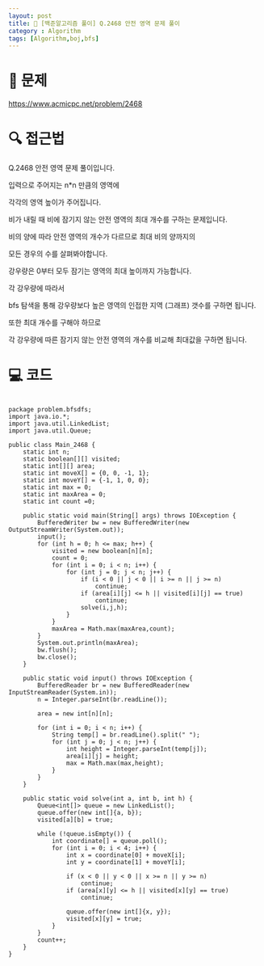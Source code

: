 ```yaml
---
layout: post
title: 📖 [백준알고리즘 풀이] Q.2468 안전 영역 문제 풀이
category : Algorithm
tags: [Algorithm,boj,bfs]
---
```

# 📖 문제
https://www.acmicpc.net/problem/2468


# 🔍 접근법

Q.2468 안전 영역 문제 풀이입니다.

입력으로 주어지는 n*n 만큼의 영역에

각각의 영역 높이가 주어집니다.

비가 내릴 때 비에 잠기지 않는 안전 영역의 최대 개수를 구하는 문제입니다.

비의 양에 따라 안전 영역의 개수가 다르므로 최대 비의 양까지의

모든 경우의 수를 살펴봐야합니다.

강우량은 0부터 모두 잠기는 영역의 최대 높이까지 가능합니다.

각 강우량에 따라서 

bfs 탐색을 통해 강우량보다 높은 영역의 인접한 지역 (그래프) 갯수를 구하면 됩니다.

또한 최대 개수를 구해야 하므로

각 강우량에 따른 잠기지 않는 안전 영역의 개수를 비교해 최대값을 구하면 됩니다.
                
# 💻 코드

```

package problem.bfsdfs;
import java.io.*;
import java.util.LinkedList;
import java.util.Queue;

public class Main_2468 {
    static int n;
    static boolean[][] visited;
    static int[][] area;
    static int moveX[] = {0, 0, -1, 1};
    static int moveY[] = {-1, 1, 0, 0};
    static int max = 0;
    static int maxArea = 0;
    static int count =0;

    public static void main(String[] args) throws IOException {
        BufferedWriter bw = new BufferedWriter(new OutputStreamWriter(System.out));
        input();
        for (int h = 0; h <= max; h++) {
            visited = new boolean[n][n];
            count = 0;
            for (int i = 0; i < n; i++) {
                for (int j = 0; j < n; j++) {
                    if (i < 0 || j < 0 || i >= n || j >= n)
                        continue;
                    if (area[i][j] <= h || visited[i][j] == true)
                        continue;
                    solve(i,j,h);
                }
            }
            maxArea = Math.max(maxArea,count);
        }
        System.out.println(maxArea);
        bw.flush();
        bw.close();
    }

    public static void input() throws IOException {
        BufferedReader br = new BufferedReader(new InputStreamReader(System.in));
        n = Integer.parseInt(br.readLine());

        area = new int[n][n];

        for (int i = 0; i < n; i++) {
            String temp[] = br.readLine().split(" ");
            for (int j = 0; j < n; j++) {
                int height = Integer.parseInt(temp[j]);
                area[i][j] = height;
                max = Math.max(max,height);
            }
        }
    }

    public static void solve(int a, int b, int h) {
        Queue<int[]> queue = new LinkedList();
        queue.offer(new int[]{a, b});
        visited[a][b] = true;

        while (!queue.isEmpty()) {
            int coordinate[] = queue.poll();
            for (int i = 0; i < 4; i++) {
                int x = coordinate[0] + moveX[i];
                int y = coordinate[1] + moveY[i];

                if (x < 0 || y < 0 || x >= n || y >= n)
                    continue;
                if (area[x][y] <= h || visited[x][y] == true)
                    continue;

                queue.offer(new int[]{x, y});
                visited[x][y] = true;
            }
        }
        count++;
    }
}

```